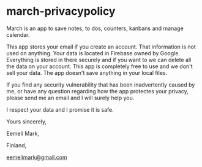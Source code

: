 # march-privacypolicy

March is an app to save notes, to dos, counters, kanbans and manage calendar.

This app stores your email if you create an account. That information is not used on anything. Your data is located in Firebase owned by Google. Everything is stored in there securely and if you want to we can delete all the data on your account. This app is completely free to use and we don't sell your data. The app doesn't save anything in your local files.

If you find any security vulnerability that has been inadvertently caused by me, or have any question regarding how the app protectes your privacy, please send me an email and I will surely help you.

I respect your data and I promise it is safe.

Yours sincerely,

Eemeli Mark,

Finland,

eemelimark@gmail.com
